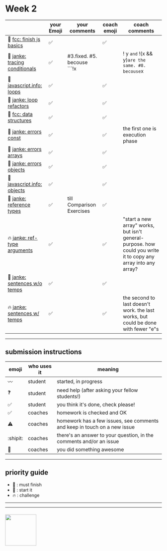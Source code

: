 # Week 2

|  | your Emoji | your comments | coach emoji | coach comments |
| --- | --- | --- | --- | --- |
| :seedling: [fcc: finish js basics](./fcc-basic-js-pt-2.md) | :white_check_mark: | | :white_check_mark: | |
| :dash: [janke: tracing conditionals](./js-tracing-conditionals.md) | :white_check_mark:| #3.fixed. #5. becouse ```!x || ! y ``` and ``` !(x && y)``` are the same. #8. becouse ```x || y ``` is *false* only if both ```x``` and ```y``` are ```false``` so ```x && y``` can't be true. but, if we switch exp_2 & exp_3 ```if else if ``` will be reachable | :star2: | #2's second if is unreachable, :star2:. #3 "if" is reachable (1===+1 -> true), it's just that you overwrite ```path```: see what happens if you replace ```=``` with ```+=```. #5's second if is unreachable, :star2: - follow the "de morgan's law" link below your solution and figure out why. #6 throws an error, double check your commenting. #8 :star2:, but can you explain why? what happens if you switch exp_2 & exp_3? |
| :seedling: [javascript.info: loops](./jsinfo-loops.md) | :white_check_mark:| | :white_check_mark: | |
| :dash: [janke: loop refactors](./jl-loop-refactors.md) |:white_check_mark: | | :white_check_mark: | |
| :seedling: [fcc: data structures](./fcc-data-structures.md) | :white_check_mark: | | :white_check_mark: | |
| :seedling: [janke: errors const](./jl-errors-const.md) | :white_check_mark:| | :white_check_mark: | the first one is execution phase |
| :seedling: [janke: errors arrays](./jl-errors-arrays.md) | :white_check_mark:| | :white_check_mark: | |
| :seedling: [janke: errors objects](./jl-errors-objects.md) | :white_check_mark: | | :white_check_mark: | |
| :seedling: [javascript.info: objects](./jsinfo-objects.md) |:white_check_mark: | | :white_check_mark: | |
| :dash: [janke: reference types](./jl-reference-types.md) | :white_check_mark:| till Comparison Exercises| :white_check_mark: | |
| :fire: [janke: ref-type arguments](./jl-functions-ref-type-args.md) |:white_check_mark: | | :white_check_mark: | "start a new array" works, but isn't general-purpose.  how could you write it to copy any array into any array? |
| :dash: [janke: sentences w/o temps](./jl-variables-sentences-1.md) | :white_check_mark:| | :white_check_mark: | |
| :fire: [janke: sentences w/ temps](./jl-variables-sentences-2.md) | :white_check_mark:| | :white_check_mark: | the second to last doesn't work.  the last works, but could be done with fewer "e"s |



---


## submission instructions

| emoji | who uses it | meaning |
| --- | --- | --- |
|  :wavy_dash: | student | started, in progress  | 
| :question: | student | need help (after asking your fellow students!) | 
| :white_check_mark: | student | you think it's done, check please! | 
| :white_check_mark: | coaches | homework is checked and OK |
| :warning: | coaches | homework has a few issues, see comments and keep in touch on a new issue |
| :shipit: | coaches | there's an answer to your question, in the comments and/or an issue  | 
| :star2: | coaches | you did something awesome |

---

## priority guide

* :seedling: : must finish
* :dash: : start it
* :fire: : challenge

___
___
### <a href="https://hackyourfuture.be" target="_blank"><img src="https://pbs.twimg.com/profile_images/984474625009741824/Bs_qKx6-_400x400.jpg" width="100" height="100"></img></a>
